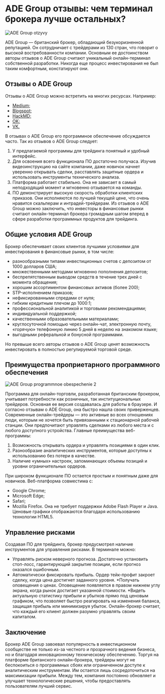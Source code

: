 # ADE Group отзывы: чем терминал брокера лучше остальных?
![ADE Group otzyvy](https://github.com/ADEGroupe/ADE-Group-/assets/169276302/576cd094-ec9d-440c-af87-7b624b8741e1)

ADE Group — британский брокер, обладающий безукоризненной репутацией. Он сотрудничает с трейдерами из 130 стран, что говорит о высокой востребованности компании. Основным ее достоинством авторы отзывов о ADE Group считают уникальный онлайн-терминал собственной разработки. Никогда еще процесс инвестирования не был таким комфортным, констатируют они.

## Отзывы о ADE Group

Отзывы о ADE Group можно встретить на многих ресурсах. Например:
* [Medium;](https://medium.com/@ADE_Group/8c1ba09f55fa?source=friends_link&sk=a59129d973ffcaa8becce579a3156dc2) 
* [Blogspot;](https://adegrou-p.blogspot.com/2024/04/ade-group.html)
* [HackMD;](https://hackmd.io/@ade-group/SyfPy80b0)
* [OK;](https://ok.ru/group/70000006044361)
* [VK.](https://vk.com/ADE_Group)

В отзывах о ADE Group его программное обеспечение обсуждается часто. Так из отзывов о ADE Group следует:
1. У предлагаемой программы для трейдинга понятный и удобный интерфейс.
2. Для освоения всего функционала ПО достаточно получаса. Изучив видеоинструкцию на сайте компании, даже новичок начнет уверенно открывать сделки, расставлять защитные ордера и использовать инструменты технического анализа.
3. Платформа работает стабильно. Она не зависает в самый неподходящий момент и мгновенно отзывается на команды.
4. ПО демонстрирует высокую скорость обработки клиентских приказов. Они исполняются по лучшей текущей цене, что очень нравится скальперам и интрадей-трейдерам. 
Из отзывов о ADE Group можно заключить, что инвесторы в финансовые рынки считают онлайн-терминал брокера громадным шагом вперед в сфере разработки программных продуктов для трейдинга.

## Общие условия ADE Group
Брокер обеспечивает своих клиентов лучшими условиями для инвестирования в финансовые рынки, в том числе:
* разнообразными типами инвестиционных счетов с депозитом от 1000 долларов США;
* множественными методами мгновенно пополнения депозитов;
* беспрепятственным выводом средств в течение трех дней с момента обращения;
* хорошим ассортиментом финансовых активов (более 200);
* STP-исполнением приказов;
* нефиксированными спредами от нуля;
* гибким кредитным плечом до 1000:1;
* профессиональной аналитикой и торговыми рекомендациями;
* индивидуальной поддержкой;
* качественными образовательными материалами;
* круглосуточной помощью через онлайн-чат, электронную почту, «горячую» телефонную линию 5 дней в неделю на знакомом языке;
* выгодными реферальной и бонусной программами.
  
Но превыше всего авторы отзывов о ADE Group ценят возможность инвестировать в полностью регулируемой торговой среде.

## Преимущества проприетарного программного обеспечения
![ADE Group programmnoe obespechenie 2](https://github.com/ADEGroupe/ADE-Group-/assets/169276302/2ff9a4b2-4148-42f0-963b-9921421b15a2)

Программа для онлайн-торговли, разработанная британским брокером, учитывает потребности как розничных, так институциональных трейдеров. Основная ее версия создавалась для работы в браузере. И согласно отзывам о ADE Group, она быстро нашла своих приверженцев. Современные онлайн-трейдеры — это активные во всех отношениях люди, которым не хочется быть привязанными к стационарной рабочей станции. Они предпочитают управлять сделками из любого места и с любого доступного устройства.
Главные преимущества веб-программы:
1. Возможность открывать ордера и управлять позициями в один клик.
2. Разнообразие аналитических инструментов, которые доступны к использованию без потери в качестве.
3. Наличие «умных» настроек, запоминающих объемы позиций и уровни ограничительных ордеров.
   
При широком функционале ПО остается простым и понятным даже для новичков.
Веб-платформа совместима с:
* Google Chrome;
* Microsoft Edge;
* Safari;
* Mozilla Firefox.
Она не требует поддержки Adobe Flash Player и Java. Ценовые графики отображаются благодаря использованию технологии HTML5.

##  Управление рисками
Создавая ПО для трейдинга, брокер предусмотрел наличие инструментов для управления рисками.
В терминале можно:
* Управлять риском неверного прогноза. Достаточно установить стоп-лосс, гарантирующий закрытие позиции, если прогноз оказался ошибочным. 
* Автоматически фиксировать прибыль. Ордер тейк-профит закроет сделку, когда цена достигнет заданного уровня.
*Получать оповещения о ценах. Оповещение появляется в правом нижнем углу экрана, когда рынок достигает указанной стоимости.
*Видеть актуальную статистику прибыли и убытков прямо под ценовым графиком, что позволяет быстро реагировать на изменения баланса, защищая прибыль или минимизируя убыток.
Онлайн-брокер считает, что каждый его клиент должен разумно управлять своим капиталом.

## Заключение
Брокер ADE Group завоевал популярность в инвестиционном сообществе не только из-за честного и прозрачного ведения бизнеса, но и благодаря инновационному техническому обеспечению. Торгуя на платформе британского онлайн-брокера, трейдеры могут не беспокоиться о программных сбоях или ограниченном доступе к аналитическим инструментам. Им остается лишь сосредоточиться на максимизации прибыли. Между тем, компания постоянно обновляет и улучшает технологические решения, чтобы предоставлять пользователям лучший сервис. 
